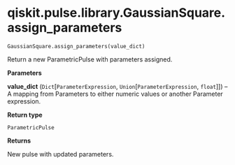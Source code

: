 # qiskit.pulse.library.GaussianSquare.assign\_parameters

`GaussianSquare.assign_parameters(value_dict)`

Return a new ParametricPulse with parameters assigned.

**Parameters**

**value\_dict** (`Dict`\[`ParameterExpression`, `Union`\[`ParameterExpression`, `float`]]) – A mapping from Parameters to either numeric values or another Parameter expression.

**Return type**

`ParametricPulse`

**Returns**

New pulse with updated parameters.
